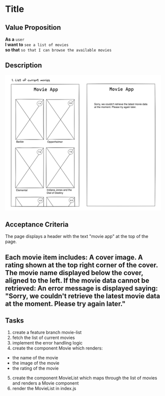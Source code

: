 # Title

## Value Proposition

**As a** `user` <br>
**I want to** `see a list of movies` <br>
**so that** `so that I can browse the available movies` <br>

## Description

![wireframe](./assets/scribble-movie-list.png)

## Acceptance Criteria
The page displays a header with the text "movie app" at the top of the page.

Each movie item includes:
A cover image.
A rating shown at the top right corner of the cover.
The movie name displayed below the cover, aligned to the left.
If the movie data cannot be retrieved:
An error message is displayed saying:
"Sorry, we couldn't retrieve the latest movie data at the moment. Please try again later."
-

## Tasks

1. create a feature branch movie-list
2. fetch the list of current movies
3. implement the error handling logic 
4. create the component Movie which renders:
- the name of the movie
- the image of the movie
- the rating of the movie
5. create the component MovieList which 
maps through the list of movies and renders a Movie component 
6. render the MovieList in index.js

